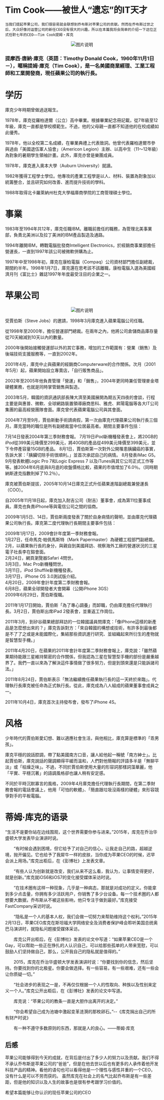 # **Tim Cook——被世人“遗忘”的IT天才**
`当我们提起苹果公司，我们很容易就会联想到乔布斯对苹果公司的贡献。然而在乔布斯过世之后，大众好像对运营公司的新任CEO没有很大的兴趣，所以在本篇我将会简单的介绍一下这位正式任职七年的CEO——Tim Cook提姆‧库克` 

<div align="center">
<img src="images/第二篇游戏博客/1.jpg" height="px" alt="图片说明" >
</div>

### 提摩西·唐納·庫克（英語：Timothy Donald Cook，1960年11月1日－），暱稱提姆·庫克（Tim Cook），是一名美國商業經理、工業工程師和工業開發商，現任蘋果公司的執行長。

# 学历
庫克少年時期曾做過送報生。

1978年，庫克從羅柏達爾（公立）高中畢業。根據畢業紀念冊記載，從7年級至12年級，庫克一直都是學校模範生。不過，他的父母親一直都不知道他的在校成績如此優秀。 

1978年，他以全校第二名成績，在畢業典禮上代表致詞。他曾代表羅柏達爾市參與過由「美國退伍軍人協會」（Americon Legion）主辦、以高中生（11～12年級）為對象的暑期學生領袖計畫。此外，庫克亦曾是樂團成員。 

1978年，庫克進入奧本大學（Auburn University）就讀。

1982年獲得工程學士學位。他專攻的產業工程學是以人、材料、裝置為對象加以統籌整合，並且研究如何改善、進而提升技術的學科。 

1988年取得北卡羅萊納州杜克大學福庫商學院的工商管理碩士學位。

# 事業
1983年至1994年共12年，庫克任職IBM。離職前擔任的職務，為管理北美事業部，負責北美洲以及拉丁美洲的IBM產品製造及通路。

1994年離開IBM，轉戰電腦批發商Intelligent Electronics，於經銷商事業部擔任營運長，一直到1997年該公司被微軟併購為止。

1997年中至1998年初，庫克在康柏電腦（Compaq）公司資材部門擔任副總裁，期間約半年。1998年1月7日，庫克還在思考該不該離職，康柏電腦入選為美國經濟月刊《富比士》雜誌1997年年度最受注目的企業之一。

# 苹果公司
<div align="center">
<img src="images/第二篇游戏博客/2.jpg" height="px" alt="图片说明" >
</div>

受賈伯斯（Steve Jobs）的邀請，1998年3月庫克進入蘋果電腦公司任職。

從1998年至2000年，擔任營運部門總裁。在兩年之內，他將公司倉儲商品庫存量從70天縮減到10天以內的數量。

2000年後開始接觸營運部以外的其它事務，增加的工作範圍有：營業（銷售）及後端技術支援服務等，一直到2002年。

2001年4月，庫克中止與蘋果的經銷商Computerware的合作關係。次月（2001年5月）起，蘋果開始設立專賣店，「自行販售商品」。

2002年至2005年他負責管理「營運」和「銷售」，2004年更同時兼任管理麥金塔硬體業務，也就是同時掌管銷售與製造。

2003年5月，韓國的資訊通訊部長陳大濟至美國展開為期五天四夜的會談，行程主要是與惠普、微軟、全球網路裝置領導廠商思科、雅虎、昇陽電腦等各大IT公司集團的最高經營團隊會面。庫克曾代表蘋果電腦公司與其會面。

2004年7月至9月，賈伯斯動手術請病假，第一次由庫克代理蘋果公司執行長三個月。庫克當時的職位是所有副總裁當中位居最高者。期間主要事件包括：

7月14日發表2004年第三季財務會報。
7月19日iPod新機種發表會上，將20GB的iPod從399美元降價至299美元，將40GB的產品從499美元降價至399美元，並下令停產容量15GB的產品。
8月1日，賈伯斯第一次對外公開罹患胰臟癌的事實，告訴大家：「胰臟切除手術很順利。」並首次承認自己的病情。
8月發表iMac G5。
9月發表軟體Logic Pro 7和Logic Express 7
以及iTunes與其它公司正式工作等等。據2004年6月底與8月底的收盤價格比較，蘋果的市值增加了6.0％。（同時期納斯達克指數則掉了10.2％）。

庫克被賈伯斯提拔，2005年10月14日庫克正式升任蘋果進階副總裁兼營運長（COO）。

自2005年11月18日起，庫克加入耐吉公司（耐吉）董事會，成為第11位董事成員。庫克也負責iPhone等與電信公司之間的協商。

2009年1月5日、14日，賈伯斯兩度發表了關於自身病情的聲明，並由庫克代理蘋果公司執行長。庫克第二度代理執行長期間主要事件包括：

2009年1月17日，2009會計年度第一季財務會報。\
1月27日，任命馬克·帕佩馬斯特（Mark Papermaster）為硬體工程部門副總裁。\
2月，以蘋果執行長的身分，與親自到美國拜訪、視察海外工廠的營運狀況的三星電子社長李在鎔會面。\
2月24日，網頁瀏覽器Safari 4問世。\
3月3日，Mac Pro新機種問世。\
3月11日，iPod Shuffile新機種發表。\
3月17日，iPhone OS 3.0測試版介紹。\
4月20日，2009年會計年度第二季財務會報。\
6月8日，蘋果全球開發者大會開幕（公開iPhone 3GS）\
2009年6月29日，賈伯斯復職。

2011年1月17日開始，賈伯斯「為了專心調養」而卸職，仍由庫克擔任代理執行長。3月2日，賈伯斯出席iPad 2發表會，並重返工作崗位。

2011年3月，到矽谷蘋果總部拜訪的一位韓國議員問庫克：「像iPhone這樣的新產品是怎麼想出來的？」庫克告訴對方：「來自韓國的構想或技術，有許多到最後都是不了了之或是未能國際化，集結那些資訊進行研究、並組織起來所衍生的產物就是智慧型手機。」

2011年4月20日，在蘋果的2011年會計年度第二季財務會報上，庫克說：「雖然蘋果期待能跟三星維持緊密的合作關係，但我認為三星在智慧型手機的部份是嚴重越界了。我們一直以來為了解決這件事情做了很多努力，但是到頭來還是只能訴諸司法。」

2011年8月24日，賈伯斯表示「無法繼續擔任蘋果執行長的這一天終於來臨」。代理執行長庫克被任命為正式執行長。從此，庫克成為八人組成的蘋果董事會成員之一。

2011年10月4日，庫克首次主持發布會，發布了iPhone 4S。

# 风格
少年時代的賈伯斯愛幻想、難以適應社會生活，與他相比，庫克算是標準的「乖男孩」。

庫克平穩的說話腔調，帶了點美國南方口音，讓人給他起一稱號「南方紳士」。比起賈伯斯，庫克說話的聲調顯得平緩而溫和，人們對他簡報的評語多半是「無聊平淡」或「枯燥乏味」。不過，不同於賈伯斯使用大量的形容詞那樣詞藻華麗，他「平實、平穩沉著」的語調風格卻也讓人稍有安定感。

不同於平時沉默寡言的風格，2009年4月庫克擔任代理執行長期間，在第二季財務會報的電話會議上，他用「可怕的軟體」、「簡直跟垃圾沒兩樣的硬體」來形容競爭對手的平板電腦。

# 蒂姆·库克的语录
“生活不是要你站在边线围观，这个世界需要你参与进来。”2015年，库克在乔治华盛顿大学发表毕业演讲时说。

　　“有时候会遇到困境，但它给予了对自己的信心，让我走自己的路，超越逆境，抛开偏见。它也给予了我犀牛一样的皮肤，当你成为苹果CEO的时候，迟早会派上用场。”库克出柜后，在《彭博社》上发表文章。

　　“有些人认为创新就是改变，我们从来不这么看，我认为，让事情变得更好，就是创新。”库克就iOS6和iOS7的变化接受媒体采访时说。

　　“在技术圈有这样一种现象，几乎是一种病态，那就是对成功的定义。你能拿到多少点击量，你拥有多少活跃用户，你销售了多少台设备。每一个技术圈的人都想要大数据，乔布斯从不被这些影响，他只专注于做到最好。”库克接受FastCompany采访时说。

　　“隐私是一个人的基本人权，我们会做一切努力来帮助维持这个权利。”2015年2月13日，苹果CEO库克在斯坦福大学网络安全及消费者保护峰会聆听美国总统奥巴马演讲时，就隐私问题接受媒体采访。


　　库克公开出柜后，在《彭博社》发表的论文中写道：“如果苹果CEO是一个Gay，可以帮助一些正在挣扎的人认识自己，可以给那些孤单的人带来宽慰，可以鼓励人们坚持做自己，那么，公开我自己的隐私就是值得的。”

　　2015，库克在乔治华盛顿大学发表演讲时说：“你要找到你的信念，然后坚持。你要找到你的北极星。你要会做选择。有一些容易，有一些艰难，还有一些会让你质疑一切。”

　　“社会进步的表现之一是，不再仅仅根据一个人的性取向、种族以及性别来定义一个人。”库克公开出柜后，在《彭博社》发表的论文中写道。

　　库克说：“苹果公司的教条一直是大胆作出离开的决定。”

　　“你会希望自己成为池塘中激起变革涟漪的那枚卵石。”--《库克捐出自己的所有财产时说》

　　有一种不遵守多数原则的东西，那就是人的良心。——蒂姆·库克

## 后感
苹果公司能够得到今天的成就，在背后是付出了多少人的努力以及贡献。我们不得不承认乔布斯是苹果公司的“爸爸”，但是在他去世以后也有更多的人承传着他开发科技产品的精神。看他的语句也可以看得他是一个理性与感性并重的一个CEO，没有什么是可以不劳而获的。
虽然库克在社会上的名气比起乔布斯是有一些差距，但是他的知识以及人生的故事也是很有参考跟学习价值的。

希望本篇能够让你认识的现任苹果公司的CEO
